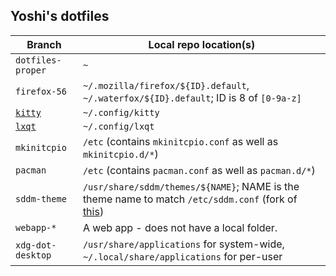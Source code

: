 ## Yoshi's dotfiles

Branch | Local repo location(s)
---|---
`dotfiles-proper` | `~`
`firefox-56` | `~/.mozilla/firefox/${ID}.default`, `~/.waterfox/${ID}.default`; ID is 8 of `[0-9a-z]`
[`kitty`](https://github.com/kovidgoyal/kitty) | `~/.config/kitty`
[`lxqt`](https://github.com/lxde/lxqt) | `~/.config/lxqt`
`mkinitcpio` | `/etc` (contains `mkinitcpio.conf` as well as `mkinitcpio.d/*`)
`pacman` | `/etc` (contains `pacman.conf` as well as `pacman.d/*`)
`sddm-theme` | `/usr/share/sddm/themes/${NAME}`; NAME is the theme name to match `/etc/sddm.conf` (fork of [this](https://github.com/sgerbino/stellar))
`webapp-*` | A web app - does not have a local folder.
`xdg-dot-desktop` | `/usr/share/applications` for system-wide, `~/.local/share/applications` for per-user
